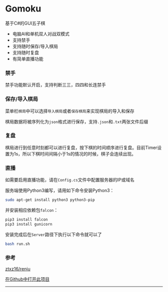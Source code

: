 # Gomoku

基于C#的GUI五子棋

  - 电脑AI和单机双人对战双模式
  - 支持禁手
  - 支持随时保存/导入棋局
  - 支持随时复盘
  - 有简单直播功能


### 禁手

禁手功能默认开启，支持判断三三，四四和长连禁手


### 保存/导入棋局

菜单栏`棋局`中可以选择`导入棋局`或者`保存棋局`来实现棋局的导入和保存

棋局数据将被序列化为`json`格式进行保存，支持`.json`和`.txt`两张文件后缀


### 复盘

棋局进行到任意时刻都可以进行复盘，按下棋的时间顺序进行复盘。目前Timer设置为1s，所以下棋时间间隔小于1s的情况的时候，棋子会连续出现。


### 直播

如需要启用直播功能，请在`Config.cs`文件中配置服务器的IP或域名

服务端使用Python3编写，请用如下命令安装Python3：


```sh
sudo apt-get install python3 python3-pip
```

并安装相应依赖包`falcon`：

```sh
pip3 install falcon 
pip3 install gunicorn
```

安装完成后在`Server`路径下执行以下命令就可以了

```sh
bash run.sh
```


### 参考

[ztxz16/renju]


[在Github中打开此项目]



----

[ztxz16/renju]:<https://github.com/ztxz16/renju>
[在Github中打开此项目]:<https://github.com/HLNN/Gomoku>

